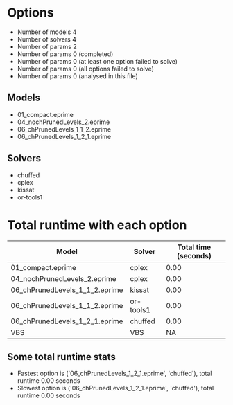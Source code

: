 

# Options


- Number of models         4
- Number of solvers        4
- Number of params         2
- Number of params         0 (completed)
- Number of params         0 (at least one option failed to solve)
- Number of params         0 (all options failed to solve)
- Number of params         0 (analysed in this file)


## Models


 - 01_compact.eprime
 - 04_nochPrunedLevels_2.eprime
 - 06_chPrunedLevels_1_1_2.eprime
 - 06_chPrunedLevels_1_2_1.eprime


## Solvers


 - chuffed
 - cplex
 - kissat
 - or-tools1


# Total runtime with each option


 | Model | Solver | Total time (seconds) | 
 | -- | -- | -- | 
 | 01_compact.eprime | cplex | 0.00 | 
 | 04_nochPrunedLevels_2.eprime | cplex | 0.00 | 
 | 06_chPrunedLevels_1_1_2.eprime | kissat | 0.00 | 
 | 06_chPrunedLevels_1_1_2.eprime | or-tools1 | 0.00 | 
 | 06_chPrunedLevels_1_2_1.eprime | chuffed | 0.00 | 
 | VBS | VBS | NA | 


## Some total runtime stats


 - Fastest option is ('06_chPrunedLevels_1_2_1.eprime', 'chuffed'), total runtime 0.00 seconds
 - Slowest option is ('06_chPrunedLevels_1_2_1.eprime', 'chuffed'), total runtime 0.00 seconds
